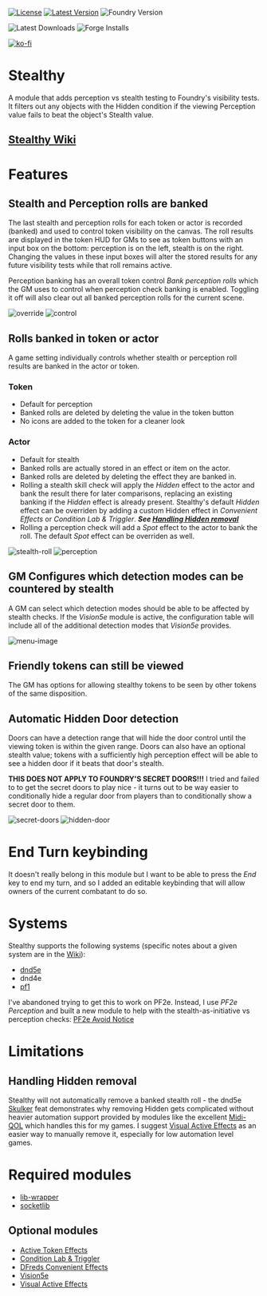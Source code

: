 [![License](https://img.shields.io/github/license/eligarf/stealthy?label=License)](LICENSE)
[![Latest Version](https://img.shields.io/github/v/release/eligarf/stealthy?display_name=tag&sort=semver&label=Latest%20Version)](https://github.com/eligarf/stealthy/releases/latest)
![Foundry Version](https://img.shields.io/endpoint?url=https://foundryshields.com/version?url=https%3A%2F%2Fraw.githubusercontent.com%2Feligarf%2Fstealthy%2Fdev%2Fmodule.json)

![Latest Downloads](https://img.shields.io/github/downloads/eligarf/stealthy/latest/total?color=blue&label=latest%20downloads)
![Forge Installs](https://img.shields.io/badge/dynamic/json?label=Forge%20Installs&query=package.installs&suffix=%25&url=https%3A%2F%2Fforge-vtt.com%2Fapi%2Fbazaar%2Fpackage%2Fstealthy&colorB=4aa94a)

[![ko-fi](https://ko-fi.com/img/githubbutton_sm.svg)](https://ko-fi.com/rule671908)

# Stealthy

A module that adds perception vs stealth testing to Foundry's visibility tests. It filters out any objects with the Hidden condition if the viewing Perception value fails to beat the object's Stealth value.

[Stealthy Wiki](https://github.com/Eligarf/stealthy/wiki)
---
# Features

## Stealth and Perception rolls are banked
The last stealth and perception rolls for each token or actor is recorded (banked) and used to control token visibility on the canvas. The roll results are displayed in the token HUD for GMs to see as token buttons with an input box on the bottom: perception is on the left, stealth is on the right. Changing the values in these input boxes will alter the stored results for any future visibility tests while that roll remains active.

Perception banking has an overall token control *Bank perception rolls* which the GM uses to control when perception check banking is enabled. Toggling it off will also clear out all banked perception rolls for the current scene.

![override](https://user-images.githubusercontent.com/16523503/213258088-73098735-321f-4542-9c8a-433be26cd014.gif)
![control](https://github.com/Eligarf/avoid-notice/assets/16523503/38d512f0-27dc-4eda-9e59-4a14078ba3f4)

## Rolls banked in token or actor 

A game setting individually controls whether stealth or perception roll results are banked in the actor or token.

### Token
* Default for perception
* Banked rolls are deleted by deleting the value in the token button
* No icons are added to the token for a cleaner look

### Actor
* Default for stealth
* Banked rolls are actually stored in an effect or item on the actor.
* Banked rolls are deleted by deleting the effect they are banked in.
* Rolling a stealth skill check will apply the *Hidden* effect to the actor and bank the result there for later comparisons, replacing an existing banking if the *Hidden* effect is already present. Stealthy's default *Hidden* effect can be overriden by adding a custom Hidden effect in *Convenient Effects* or *Condition Lab & Triggler*. ***See [Handling Hidden removal](#handling-hidden-removal)***
* Rolling a perception check will add a *Spot* effect to the actor to bank the roll. The default *Spot* effect can be overriden as well.

![stealth-roll](https://user-images.githubusercontent.com/16523503/209989026-e0d2dad2-8dc1-459c-8824-a2332ce8a9cd.gif)
![perception](https://user-images.githubusercontent.com/16523503/213257350-e382f584-1c5c-41a8-bf00-60705ec89bd0.gif)

## GM Configures which detection modes can be countered by stealth
A GM can select which detection modes should be able to be affected by stealth checks. If the *Vision5e* module is active, the configuration table will include all of the additional detection modes that *Vision5e* provides.

![menu-image](https://github.com/Eligarf/stealthy/assets/16523503/01030283-781c-4cbf-8eaf-07f306a10c2e)

## Friendly tokens can still be viewed
The GM has options for allowing stealthy tokens to be seen by other tokens of the same disposition.

## Automatic Hidden Door detection
Doors can have a detection range that will hide the door control until the viewing token is within the given range. Doors can also have an optional stealth value; tokens with a sufficiently high perception effect will be able to see a hidden door if it beats that door's stealth. 

**THIS DOES NOT APPLY TO FOUNDRY'S SECRET DOORS!!!** I tried and failed to to get the secret doors to play nice - it turns out to be way easier to conditionally hide a regular door from players than to conditionally show a secret door to them.

![secret-doors](https://user-images.githubusercontent.com/16523503/212574216-6cc5b0ad-f432-441e-b11a-f4aa2b15cbd1.gif)
![hidden-door](https://user-images.githubusercontent.com/16523503/217671740-41aa7832-d495-49da-a149-948ebb6ccb2a.PNG)

# End Turn keybinding
It doesn't really belong in this module but I want to be able to press the *End* key to end my turn, and so I added an editable keybinding that will allow owners of the current combatant to do so.

# Systems
Stealthy supports the following systems (specific notes about a given system are in the [Wiki](https://github.com/Eligarf/stealthy/wiki)):
- [dnd5e](https://github.com/Eligarf/stealthy/wiki/D&D-5e)
- dnd4e
- [pf1](https://github.com/Eligarf/stealthy/wiki/Pathfinder-1e)

I've abandoned trying to get this to work on PF2e. Instead, I use *PF2e Perception* and built a new module to help with the stealth-as-initiative vs perception checks: [PF2e Avoid Notice](https://foundryvtt.com/packages/pf2e-avoid-notice) 

# Limitations

## Handling Hidden removal
Stealthy will not automatically remove a banked stealth roll - the dnd5e [Skulker](https://www.dndbeyond.com/feats/skulker) feat demonstrates why removing Hidden gets complicated without heavier automation support provided by modules like the excellent [Midi-QOL](https://foundryvtt.com/packages/midi-qol) which handles this for my games. I suggest [Visual Active Effects](https://foundryvtt.com/packages/visual-active-effects) as an easier way to manually remove it, especially for low automation level games. 

# Required modules
* [lib-wrapper](https://foundryvtt.com/packages/lib-wrapper)
* [socketlib](https://github.com/manuelVo/foundryvtt-socketlib)
## Optional modules
* [Active Token Effects](https://foundryvtt.com/packages/ATL)
* [Condition Lab & Triggler](https://foundryvtt.com/packages/condition-lab-triggler)
* [DFreds Convenient Effects](https://foundryvtt.com/packages/dfreds-convenient-effects)
* [Vision5e](https://foundryvtt.com/packages/vision-5e)
* [Visual Active Effects](https://foundryvtt.com/packages/visual-active-effects)
